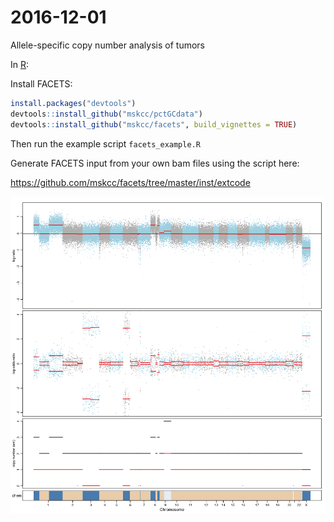# 2016-12-01
Allele-specific copy number analysis of tumors

In [R](https://www.rstudio.com/):

Install FACETS:
```r
install.packages("devtools")
devtools::install_github("mskcc/pctGCdata")
devtools::install_github("mskcc/facets", build_vignettes = TRUE)
```

Then run the example script `facets_example.R`

Generate FACETS input from your own bam files using the script here:

https://github.com/mskcc/facets/tree/master/inst/extcode

![FACETS plot](facets.png "Example FACETS output")
